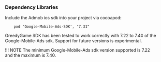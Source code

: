 ### **Dependency Libraries**

Include the Admob ios sdk into your project via cocoapod:

```Cocoapod
	pod 'Google-Mobile-Ads-SDK', "7.31"
```

GreedyGame SDK has been tested to work correctly with 7.22 to 7.40 of the Google-Mobile-Ads sdk. Support for future versions is experimental.

!!! NOTE
    The minimum Google-Mobile-Ads sdk version supported is 7.22 and the maximum is 7.40.
